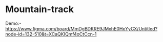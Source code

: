 # Mountain-track

Demo:- https://www.figma.com/board/MmDgBDKRE9JMxhE0HxYyCX/Untitled?node-id=132-510&t=XCaQKIQmf4oCtCcn-1
